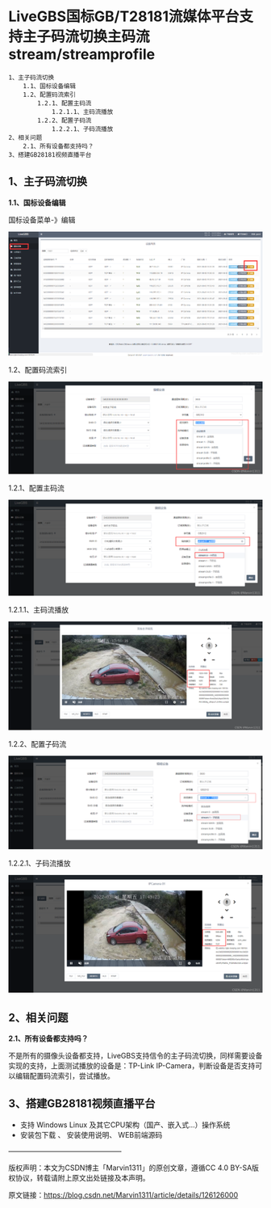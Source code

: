 # LiveGBS国标GB/T28181流媒体平台支持主子码流切换主码流stream/streamprofile

```
1、主子码流切换
	1.1、国标设备编辑
	1.2、配置码流索引
		1.2.1、配置主码流
			1.2.1.1、主码流播放
		1.2.2、配置子码流
			1.2.2.1、子码流播放
2、相关问题
	2.1、所有设备都支持吗？
3、搭建GB28181视频直播平台
```

## 1、主子码流切换 ##

**1.1、国标设备编辑**

国标设备菜单-》编辑

![](./livegbs/d308352cf5264c6590ab48279ee0b842.png)

1.2、配置码流索引

![](./livegbs/c6b2f8ec5c9a43909ae0f5de2a3d4670.png)

1.2.1、配置主码流

![](./livegbs/0b6cd54c898441eca834c66c36c59304.png)

1.2.1.1、主码流播放

![](./livegbs/64dad589c0384d4389ddff5f13736e3b.png)

1.2.2、配置子码流

![](./livegbs/2d5b754ef89e495483a6b9bbd4c95f5e.png)

1.2.2.1、子码流播放

![](./livegbs/a60c4d26463f4df694259863b708e6df.png)

## 2、相关问题 ##

**2.1、所有设备都支持吗？**

不是所有的摄像头设备都支持，LiveGBS支持信令的主子码流切换，同样需要设备实现的支持，上面测试播放的设备是：TP-Link IP-Camera，判断设备是否支持可以编辑配置码流索引，尝试播放。

## 3、搭建GB28181视频直播平台 ##

- 支持 Windows Linux 及其它CPU架构（国产、嵌入式…）操作系统
- 安装包下载 、 安装使用说明、 WEB前端源码

————————————————

版权声明：本文为CSDN博主「Marvin1311」的原创文章，遵循CC 4.0 BY-SA版权协议，转载请附上原文出处链接及本声明。

原文链接：https://blog.csdn.net/Marvin1311/article/details/126126000
